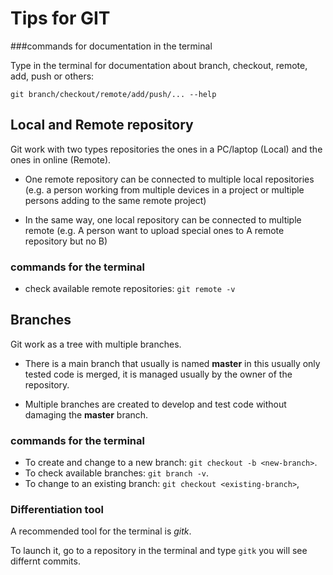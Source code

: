 # Tips for  GIT

###commands for documentation in the terminal

Type in the terminal for documentation about branch, checkout, remote, add, push or others:
```
git branch/checkout/remote/add/push/... --help
```

## Local and Remote repository
Git work with two types repositories the ones in a PC/laptop (Local) and the ones in online (Remote).

- One remote repository can be connected to multiple local repositories (e.g. a person working from multiple devices in a project or multiple persons adding to the same remote project)

- In the same way, one local repository can be connected to multiple remote (e.g. A person want to upload special ones to A remote repository but no B)

### commands for the terminal
- check available remote repositories: ```git remote -v```

## Branches
Git work as a tree with multiple branches.

- There is a main branch that usually is named **master** in this usually only tested code is merged, it is managed usually by the owner of the repository.

- Multiple branches are created to develop and test code without damaging the **master** branch.

### commands for the terminal
- To create and change to a new branch: ``` git checkout -b <new-branch> ```.
- To check available branches: ```git branch -v```.
- To change to an existing branch: ``` git checkout <existing-branch> ```,

### Differentiation tool
A recommended tool for the terminal is _gitk_.

To launch it, go to a repository in the terminal and type ```gitk``` you will see differnt commits.
